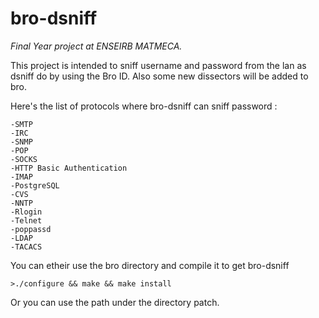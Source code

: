 # bro-dsniff

*Final Year project at ENSEIRB MATMECA.*

This project is intended to sniff username and password from the lan as dsniff do by using the Bro ID.
Also some new dissectors will be added to bro.

Here's the list of protocols where bro-dsniff can sniff password :

    -SMTP
    -IRC
    -SNMP
    -POP
    -SOCKS
    -HTTP Basic Authentication
    -IMAP
    -PostgreSQL
    -CVS
    -NNTP
    -Rlogin
    -Telnet
    -poppassd
    -LDAP
    -TACACS

You can etheir use the bro directory and compile it to get bro-dsniff

    >./configure && make && make install

Or you can use the path under the directory patch.



